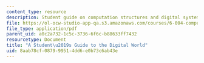 ```yaml
---
content_type: resource
description: Student guide on computation structures and digital systems.
file: https://ol-ocw-studio-app-qa.s3.amazonaws.com/courses/6-004-computation-structures-spring-2009/8aab78cf087999514dd6e0b73c6ab43e_MIT6_004s09_study_digital_guide.pdf
file_type: application/pdf
parent_uid: a0c2a732-1c5c-3736-6f6c-b88633ff7432
resourcetype: Document
title: "A Student\u2019s Guide to the Digital World"
uid: 8aab78cf-0879-9951-4dd6-e0b73c6ab43e
---
```

